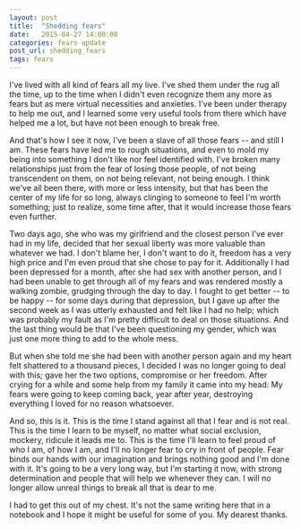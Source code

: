 ```yaml
---
layout: post
title:  "Shedding fears"
date:   2015-04-27 14:00:00
categories: fears update
post_url: shedding_fears
tags: fears
---
```

I've lived with all kind of fears all my live. I've shed them under the rug all the time, up to the time when I didn't even recognize them any more as fears but as mere virtual necessities and anxieties. I've been under therapy to help me out, and I learned some very useful tools from there which have helped me a lot, but have not been enough to break free.

And that's how I see it now, I've been a slave of all those fears -- and still I am. These fears have led me to rough situations, and even to mold my being into something I don't like nor feel identified with. I've broken many relationships just from the fear of losing those people, of not being transcendent on them, on not being relevant, not being enough. I think we've all been there, with more or less intensity, but that has been the center of my life for so long, always clinging to someone to feel I'm worth something; just to realize, some time after, that it would increase those fears even further.

Two days ago, she who was my girlfriend and the closest person I've ever had in my life, decided that her sexual liberty was more valuable than whatever we had. I don't blame her, I don't want to do it, freedom has a very high price and I'm even proud that she chose to pay for it. Additionally I had been depressed for a month, after she had sex with another person, and I had been unable to get through all of my fears and was rendered mostly a walking zombie, grudging through the day to day. I fought to get better -- to be happy -- for some days during that depression, but I gave up after the second week as I was utterly exhausted and felt like I had no help; which was probably my fault as I'm pretty difficult to deal on those situations. And the last thing would be that I've been questioning my gender, which was just one more thing to add to the whole mess.

But when she told me she had been with another person again and my heart felt shattered to a thousand pieces, I decided I was no longer going to deal with this; gave her the two options, compromise or her freedom. After crying for a while and some help from my family it came into my head: My fears were going to keep coming back, year after year, destroying everything I loved for no reason whatsoever.

And so, this is it. This is the time I stand against all that I fear and is not real. This is the time I learn to be myself, no matter what social exclusion, mockery, ridicule it leads me to. This is the time I'll learn to feel proud of who I am, of how I am, and I'll no longer fear to cry in front of people. Fear binds our hands with our imagination and brings nothing good and I'm done with it. It's going to be a very long way, but I'm starting it now, with strong determination and people that will help we whenever they can. I will no longer allow unreal things to break all that is dear to me.

I had to get this out of my chest. It's not the same writing here that in a notebook and I hope it might be useful for some of you. My dearest thanks.
